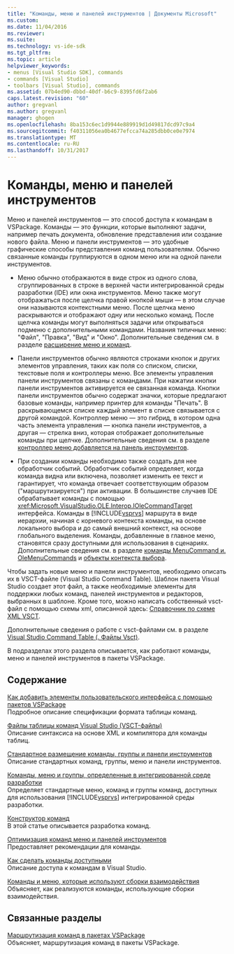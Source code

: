 ```yaml
---
title: "Команды, меню и панелей инструментов | Документы Microsoft"
ms.custom: 
ms.date: 11/04/2016
ms.reviewer: 
ms.suite: 
ms.technology: vs-ide-sdk
ms.tgt_pltfrm: 
ms.topic: article
helpviewer_keywords:
- menus [Visual Studio SDK], commands
- commands [Visual Studio]
- toolbars [Visual Studio], commands
ms.assetid: 07b4ed90-dbbd-40df-b6c9-8395fd6f2ab6
caps.latest.revision: "60"
author: gregvanl
ms.author: gregvanl
manager: ghogen
ms.openlocfilehash: 8ba153c6ec1d9944e889919d1d49817dcd97c9a4
ms.sourcegitcommit: f40311056ea0b4677efcca74a285dbb0ce0e7974
ms.translationtype: MT
ms.contentlocale: ru-RU
ms.lasthandoff: 10/31/2017
---
```

# <a name="commands-menus-and-toolbars"></a>Команды, меню и панелей инструментов
Меню и панелей инструментов — это способ доступа к командам в VSPackage. Команды — это функции, которые выполняют задачи, например печать документа, обновление представления или создание нового файла. Меню и панели инструментов — это удобные графические способы представления команд пользователям. Обычно связанные команды группируются в одном меню или на одной панели инструментов.  
  
-   Меню обычно отображаются в виде строк из одного слова, сгруппированных в строке в верхней части интегрированной среды разработки (IDE) или окна инструментов. Меню также могут отображаться после щелчка правой кнопкой мыши — в этом случае они называются контекстными меню. После щелчка меню раскрываются и отображают одну или несколько команд. После щелчка команды могут выполняться задачи или открываться подменю с дополнительными командами. Названия типичных меню: "Файл", "Правка", "Вид" и "Окно". Дополнительные сведения см. в разделе [расширение меню и команд](../../extensibility/extending-menus-and-commands.md).  
  
-   Панели инструментов обычно являются строками кнопок и других элементов управления, таких как поля со списком, списки, текстовые поля и контроллеры меню. Все элементы управления панели инструментов связаны с командами. При нажатии кнопки панели инструментов активируется ее связанная команда. Кнопки панели инструментов обычно содержат значки, которые предлагают базовые команды, например принтер для команды "Печать". В раскрывающемся списке каждый элемент в списке связывается с другой командой. Контроллер меню — это гибрид, в котором одна часть элемента управления — кнопка панели инструментов, а другая — стрелка вниз, которая отображает дополнительные команды при щелчке. Дополнительные сведения см. в разделе [контроллер меню добавляется на панель инструментов](../../extensibility/adding-a-menu-controller-to-a-toolbar.md).  
  
-   При создании команды необходимо также создать для нее обработчик событий. Обработчик событий определяет, когда команда видна или включена, позволяет изменить ее текст и гарантирует, что команда отвечает соответствующим образом ("маршрутизируется") при активации. В большинстве случаев IDE обрабатывает команды с помощью <xref:Microsoft.VisualStudio.OLE.Interop.IOleCommandTarget> интерфейса. Команды в [!INCLUDE[vsprvs](../../code-quality/includes/vsprvs_md.md)] маршрута в виде иерархии, начиная с корневого контекста команды, на основе локального выбора и до самый внешний контекст, на основе глобального выделения. Команды, добавленные в главное меню, становятся сразу доступными для использования в сценариях. Дополнительные сведения см. в разделе [команды MenuCommand и. OleMenuCommands](../../extensibility/menucommands-vs-olemenucommands.md) и [объекты контекста выбора](../../extensibility/internals/selection-context-objects.md).  
  
 Чтобы задать новые меню и панели инструментов, необходимо описать их в VSCT-файле (Visual Studio Command Table). Шаблон пакета Visual Studio создает этот файл, а также необходимые элементы для поддержки любых команд, панелей инструментов и редакторов, выбранных в шаблоне. Кроме того, можно написать собственный vsct-файл с помощью схемы xml, описанной здесь: [Справочник по схеме XML VSCT](../../extensibility/vsct-xml-schema-reference.md).  
  
 Дополнительные сведения о работе с vsct-файлами см. в разделе [Visual Studio Command Table (. Файлы Vsct)](../../extensibility/internals/visual-studio-command-table-dot-vsct-files.md).  
  
 В подразделах этого раздела описывается, как работают команды, меню и панелей инструментов в пакеты VSPackage.  
  
## <a name="in-this-section"></a>Содержание  
 [Как добавить элементы пользовательского интерфейса с помощью пакетов VSPackage](../../extensibility/internals/how-vspackages-add-user-interface-elements.md)  
 Подробное описание спецификации формата таблицы команд.  
  
 [Файлы таблицы команд Visual Studio (VSCT-файлы)](../../extensibility/internals/visual-studio-command-table-dot-vsct-files.md)  
 Описание синтаксиса на основе XML и компилятора для команды таблиц.  
  
 [Стандартное размещение команды, группы и панели инструментов](../../extensibility/internals/default-command-group-and-toolbar-placement.md)  
 Описание стандартных команд, группы, меню и панели инструментов.  
  
 [Команды, меню и группы, определенные в интегрированной среде разработки](../../extensibility/internals/ide-defined-commands-menus-and-groups.md)  
 Определяет стандартные меню, команд и группы команд, доступных для использования [!INCLUDE[vsprvs](../../code-quality/includes/vsprvs_md.md)] интегрированной среды разработки.  
  
 [Конструктор команд](../../extensibility/internals/command-design.md)  
 В этой статье описывается разработка команд.  
  
 [Оптимизация команд меню и панелей инструментов](../../extensibility/internals/optimizing-menu-and-toolbar-commands.md)  
 Предоставляет рекомендации для команды.  
  
 [Как сделать команды доступными](../../extensibility/internals/making-commands-available.md)  
 Описание доступа к командам в Visual Studio.  
  
 [Команды и меню, которые используют сборки взаимодействия](../../extensibility/internals/commands-and-menus-that-use-interop-assemblies.md)  
 Объясняет, как реализуются команды, использующие сборки взаимодействия.  
  
## <a name="related-sections"></a>Связанные разделы  
 [Маршрутизация команд в пакетах VSPackage](../../extensibility/internals/command-routing-in-vspackages.md)  
 Объясняет, маршрутизация команд в пакеты VSPackage.